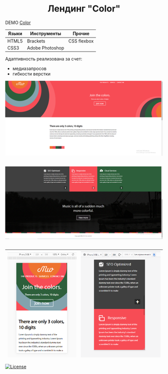 <h1 align="center">Лендинг "Сolor"</h1>

DEMO [Сolor](https://zena86.github.io/color/)

Языки    | Инструменты   |Прочие     
---------|---------------|-----------
HTML5    |Brackets       |CSS flexbox
CSS3     |Adobe Photoshop|           


Адаптивность реализована за счет:
* медиазапросов
* гибкости верстки

![Screenshort](/images/imgreadme/screen-main.png)
&nbsp;

![Screenshort](/images/imgreadme/screen1.png)
&nbsp;


![Screenshort 1](/images/imgreadme/screen-mobile1.png)|![Screenshort 1](/images/imgreadme/screen-mobile2.png)
------------------------------------------------------|------------------------------------------------------


[![License](https://img.shields.io/badge/License-Apache%202.0-blue.svg)](https://opensource.org/licenses/Apache-2.0)
